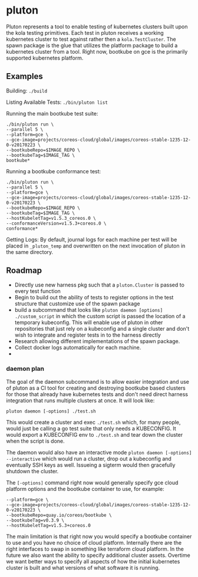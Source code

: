 # pluton
Pluton represents a tool to enable testing of kubernetes clusters built upon the kola testing primitives. Each test in pluton receives a working kubernetes cluster to test against rather then a `kola.TestCluster`. The spawn package is the glue that utilizes the platform package to build a kubernetes cluster from a tool. Right now, bootkube on gce is the primarily supported kubernetes platform. 

## Examples
Building:
`./build`

Listing Available Tests:
`./bin/pluton list`

Running the main bootkube test suite:
```
./bin/pluton run \
--parallel 5 \
--platform=gce \
--gce-image=projects/coreos-cloud/global/images/coreos-stable-1235-12-0-v20170223 \
--bootkubeRepo=$IMAGE_REPO \
--bootkubeTag=$IMAGE_TAG \
bootkube*
```

Running a bootkube conformance test:

```
./bin/pluton run \
--parallel 5 \
--platform=gce \
--gce-image=projects/coreos-cloud/global/images/coreos-stable-1235-12-0-v20170223 \
--bootkubeRepo=$IMAGE_REPO \
--bootkubeTag=$IMAGE_TAG \
--hostKubeletTag=v1.5.3_coreos.0 \
--conformanceVersion=v1.5.3+coreos.0 \
conformance*
```

Getting Logs:
By default, journal logs for each machine per test will be placed in `_pluton_temp` and overwritten on the next invocation of pluton in the same directory.



## Roadmap
 - Directly use new harness pkg such that a `pluton.Cluster` is passed to every test function
 - Begin to build out the ability of tests to register options in the test structure that customize use of the spawn package
 - build a subcommand that looks like `pluton daemon [options] ./custom_script` in which the custom script is passed the location of a temporary kubeconfig. This will enable use of pluton in other repositories that just rely on a kubeconfig and a single cluster and don't wish to integrate and register tests in to the harness directly
 - Research allowing different implementations of the spawn package.
 - Collect docker logs automatically for each machine.
 - 

### daemon plan

The goal of the daemon subcommand is to allow easier integration and use of pluton as a CI tool for creating and destroying bootkube based clusters for those that already have kubernetes tests and don't need direct harness integration that runs multiple clusters at once. It will look like: 

`pluton daemon [-options] ./test.sh`

This would create a cluster and exec `./test.sh` which,  for many people,  would just be calling a go test suite that only needs a KUBECONFIG. It would export a KUBECONFIG env to `./test.sh` and tear down the cluster when the script is done.

The daemon would also have an interactive mode `pluton daemon [-options] --interactive` which would run a cluster, drop out a kubeconfig and eventually SSH keys as well. Issueing  a sigterm would then gracefully shutdown the cluster.

The `[-options]` command right now would generally specify gce cloud platform options and the bootkube container to use, for example:

```
--platform=gce \
--gce-image=projects/coreos-cloud/global/images/coreos-stable-1235-12-0-v20170223 \
--bootkubeRepo=quay.io/coreos/bootkube \
--bootkubeTag=v0.3.9 \
--hostKubeletTag=v1.5.3+coreos.0
```

The main limitation is that right now you would specify a bootkube container to use and you have no choice of cloud platform. Internally there are the right interfaces to swap in something like terraform cloud platform. In the future we also want the ability to specify additional cluster assets. Overtime we want better ways to specify all aspects of how the initial kubernetes cluster is built and what versions of what software it is running.
